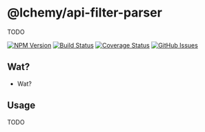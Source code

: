 # @lchemy/api-filter-parser
TODO

[![NPM Version](https://img.shields.io/npm/v/@lchemy/api-filter-parser.svg)](https://www.npmjs.com/package/@lchemy/api-filter-parser)
[![Build Status](https://img.shields.io/travis/lchemy/api-filter-parser/master.svg)](https://travis-ci.org/lchemy/api-filter-parser)
[![Coverage Status](https://img.shields.io/coveralls/lchemy/api-filter-parser/master.svg)](https://coveralls.io/r/lchemy/api-filter-parser?branch=master)
[![GitHub Issues](https://img.shields.io/github/issues/lchemy/api-filter-parser.svg)](https://github.com/lchemy/api-filter-parser)

## Wat?
- Wat?

## Usage
TODO
